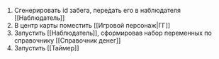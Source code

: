 1. Сгенерировать id забега, передать его в наблюдателя [[Наблюдатель]]
2. В центр карты поместить [[Игровой персонаж|ГГ]]
3. Запустить [[Наблюдатель]], сформировав набор переменных по справочнику [[Справочник денег]]
4. Запустить [[Таймер]]

